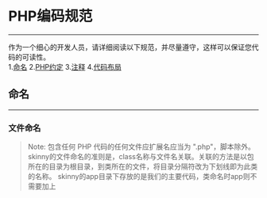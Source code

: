 # PHP编码规范
***
作为一个细心的开发人员，请详细阅读以下规范，并尽量遵守，这样可以保证您代码的可读性。   
1.[命名](#named-agreement)
2.[PHP约定](#php-agreement)
3.[注释](#comment-agreement)
4.[代码布局](#code-topology-agreement)
## 命名 ##
***
### 文件命名
>Note: 包含任何 PHP 代码的任何文件应扩展名应当为 ".php"，脚本除外。 skinny的文件命名的准则是，class名称与文件名关联。关联的方法是以包所在的目录为根目录，到类所在的文件，将目录分隔符改为下划线即为此类的名称。 skinny的app目录下存放的是我们的主要代码，类命名时app则不需要加上
